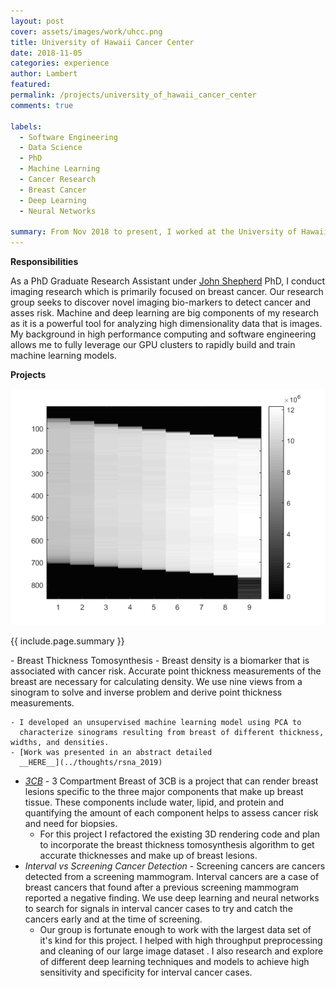 ```yaml
---
layout: post
cover: assets/images/work/uhcc.png
title: University of Hawaii Cancer Center
date: 2018-11-05
categories: experience
author: Lambert
featured:
permalink: /projects/university_of_hawaii_cancer_center
comments: true

labels:
  - Software Engineering
  - Data Science
  - PhD
  - Machine Learning
  - Cancer Research
  - Breast Cancer
  - Deep Learning
  - Neural Networks
  
summary: From Nov 2018 to present, I worked at the University of Hawaii Cancer Center in the Shepherd Research Lab (SRL) as a PhD graduate research assistant.
---
```


__Responsibilities__

As a PhD Graduate Research Assistant under [John
Shepherd](https://shepherdresearchlab.org/about/our-team/) PhD, I
conduct imaging research which is primarily focused on breast cancer. Our
research group seeks to discover novel imaging bio-markers to detect cancer and
asses risk.  Machine and deep learning are big components of my research as it
is a powerful tool for analyzing high dimensionality data that is images.  My
background in high performance computing and software engineering allows me to
fully leverage our GPU clusters to rapidly build and train machine learning
models.  


**Projects**

<div class="ui images">
  <img class="ui image medium right floated round image" src="/assets/images/projects/real_processed_sinogram.png">
</div>

<p>{{ include.page.summary }}</p>
- Breast Thickness Tomosynthesis - Breast density
  is a biomarker that is associated with cancer risk.  Accurate point thickness
measurements of the breast are necessary for calculating density.  We use nine
views from a sinogram to solve and inverse problem and derive point thickness
measurements.   

    - I developed an unsupervised machine learning model using PCA to
      characterize sinograms resulting from breast of different thickness, widths, and densities.  
	- [Work was presented in an abstract detailed
	  __HERE__](../thoughts/rsna_2019)
- _[3CB](https://shepherdresearchlab.org/research/3cb/)_ - 3 Compartment Breast
  of 3CB is a project that can render breast lesions specific to the three major
components that make  up breast tissue.  These components include water, lipid,
and protein and quantifying the amount of each component helps to assess cancer
risk and need for biopsies.
    - For this project I refactored the existing 3D rendering code and plan to
      incorporate the breast thickness tomosynthesis algorithm to get accurate
thicknesses and make up of breast lesions.    
- _Interval vs Screening Cancer Detection_ - Screening cancers are cancers
  detected from a screening mammogram.  Interval cancers are a case of breast
cancers that found after a previous screening mammogram reported a negative
finding.  We use deep learning and neural networks to search for signals in
interval cancer cases to try and catch the cancers early and at the time of
screening.
    - Our group is fortunate enough to work with the largest data set of it's
      kind for this project.  I helped with high throughput preprocessing and
cleaning of our large image dataset .  I also research and explore of different
deep learning techniques and models to achieve high sensitivity and specificity
for interval cancer cases. 
